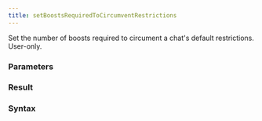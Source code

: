 ```yaml
---
title: setBoostsRequiredToCircumventRestrictions
---
```


Set the number of boosts required to circument a chat's default restrictions. User-only.


### Parameters 



### Result 



### Syntax





